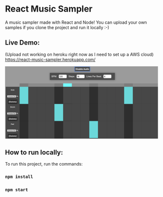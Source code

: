 # React Music Sampler
A music sampler made with React and Node! You can upload your own samples if you clone the project and run it locally :-)

## Live Demo:
(Upload not working on heroku right now as I need to set up a AWS cloud)
https://react-music-sampler.herokuapp.com/

![AppPreview](thumb.png)

## How to run locally:
To run this project, run the commands:

### `npm install`
### `npm start`
